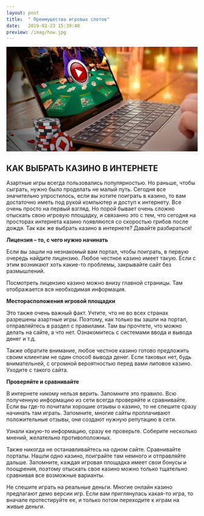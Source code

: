 ```yaml
---
layout: post
title:  " Преимущества игровых слотов"
date:   2019-02-23 15:39:40
preview: /imag/how.jpg
---
```


![Picture 1](/imag/2.jpg)

## КАК ВЫБРАТЬ КАЗИНО В ИНТЕРНЕТЕ

Азартные игры всегда пользовались популярностью. Но раньше, чтобы сыграть, нужно было проделать не малый путь. Сегодня все значительно упростилось, если вы хотите поиграть в казино, то вам достаточно иметь под рукой компьютер и доступ к интернету. Все очень просто на первый взгляд. Но порой бывает очень сложно отыскать свою игровую площадку, и связанно это с тем, что сегодня на просторах интернета казино появляются со скоростью грибов после дождя. Так как же выбрать казино в интернете? Давайте разбираться! 

<strong>Лицензия – то, с чего нужно начинать</strong>

Если вы зашли на незнакомый вам портал, чтобы поиграть, в первую очередь найдите лицензию. Любое честное казино имеет такую. Если с этим возникают хоть какие-то проблемы, закрывайте сайт без размышлений. 

Посмотреть лицензию казино можно внизу главной страницы. Там отображается вся необходимая информация. 

<strong>Месторасположения игровой площадки</strong>

Это также очень важный факт. Учтите, что не во всех странах разрешены азартные игры. Поэтому, как только вы зашли на портал, отправляйтесь в раздел с правилами. Там вы прочтете, что можно делать на сайте, а что нет. Ознакомитесь с системами ввода и вывода денег и т.д. 

Также обратите внимание, любое честное казино готово предложить своим клиентам не один способ вывода денег. Если таковых нет, будь внимательней, с огромной вероятностью перед вами липовое казино. Уходите с такого сайта. 

<strong>Проверяйте и сравнивайте </strong>

В интернете никому нельзя верить. Запомните это правило. Всю полученную информацию из сети всегда проверяйте и сравнивайте. Если вы где-то почитали хорошие отзывы о казино, то не спешите сразу начинать там играть. Запомните, многие сайты проплачивают положительные отзывы, они создают нужную репутацию в сети.

Узнали какую-то информацию, сразу ее проверьте. Соберите несколько мнений, желательно противоположных. 

Также никогда не останавливайтесь на одном сайте. Сравнивайте порталы. Нашли одно казино, поиграйте там немного и отправляйте дальше. Запомните, каждая игровая площадка имеет свои бонусы и поощрения, поэтому отыскать свое казино можно только тщательно сравнивая все возможные варианты. 

Не спешите играть на реальные деньги. Многие онлайн казино предлагают демо версии игр. Если вам приглянулась какая-то игра, то вначале протестируйте ее, и только потом переходите к играм на живые деньги.
